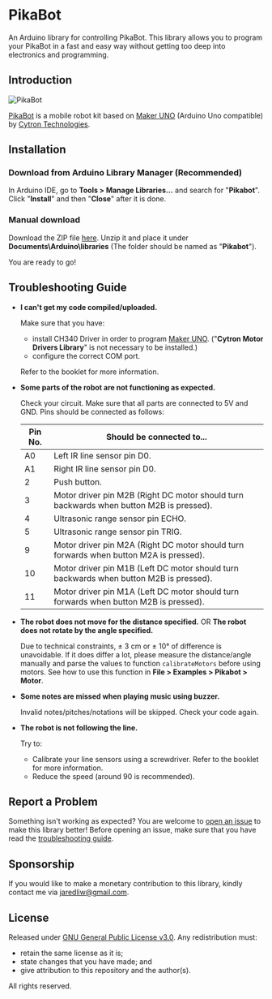# PikaBot
An Arduino library for controlling PikaBot. This library allows you to program your PikaBot in a fast and easy way without getting too deep into electronics and programming.

## Introduction

![PikaBot](https://www.cytron.io/image/catalog/products/KIT-PIKABOT/KIT-PIKABOT%20(36).jpg)

[PikaBot](https://my.cytron.io/p-pikabot-maker-uno-smart-car-kit) is a mobile robot kit based on [Maker UNO](https://my.cytron.io/p-maker-uno) (Arduino Uno compatible) by [Cytron Technologies](https://my.cytron.io/).

## Installation

### Download from  Arduino Library Manager  (Recommended)

In Arduino IDE, go to **Tools > Manage Libraries...** and search for "**Pikabot**". Click "**Install**" and then "**Close**" after it is done.

### Manual download

Download the ZIP file [here](https://github.com/jaredliw/PikaBot/archive/refs/heads/master.zip). Unzip it and place it under **Documents\Arduino\libraries** (The folder should be named as "**Pikabot**").

You are ready to go!

## Troubleshooting Guide

- **I can't get my code compiled/uploaded.**

  Make sure that you have:

  - install CH340 Driver in order to program [Maker UNO](https://my.cytron.io/p-maker-uno). ("**Cytron Motor Drivers Library**" is not necessary to be installed.)
  - configure the correct COM port.

  Refer to the booklet for more information.

- **Some parts of the robot are not functioning as expected.**

  Check your circuit. Make sure that all parts are connected to 5V and GND. Pins should be connected as follows:

  | Pin No. | Should be connected to...                                    |
  | ------- | ------------------------------------------------------------ |
  | A0      | Left IR line sensor pin D0.                                  |
  | A1      | Right IR line sensor pin D0.                                 |
  | 2       | Push button.                                                 |
  | 3       | Motor driver pin M2B (Right DC motor should turn backwards when button M2B is pressed). |
  | 4       | Ultrasonic range sensor pin ECHO.                            |
  | 5       | Ultrasonic range sensor pin TRIG.                            |
  | 9       | Motor driver pin M2A (Right DC motor should turn forwards when button M2A is pressed). |
  | 10      | Motor driver pin M1B (Left DC motor should turn backwards when button M2B is pressed). |
  | 11      | Motor driver pin M1A (Left DC motor should turn forwards when button M2B is pressed). |

- **The robot does not move for the distance specified.** OR **The robot does not rotate by the angle specified.**

  Due to technical constraints, ± 3 cm or ± 10° of difference is unavoidable. If it does differ a lot, please measure the distance/angle manually and parse the values to function `calibrateMotors` before using motors. See how to use this function in **File > Examples > Pikabot > Motor**.

- **Some notes are missed when playing music using buzzer.**

  Invalid notes/pitches/notations will be skipped. Check your code again.

- **The robot is not following the line.**

  Try to:
  
  - Calibrate your line sensors using a screwdriver. Refer to the booklet for more information.
  - Reduce the speed (around 90 is recommended).

## Report a Problem

Something isn't working as expected? You are welcome to [open an issue](https://github.com/jaredliw/PikaBot/issues) to make this library better! Before opening an issue, make sure that you have read the [troubleshooting guide](https://github.com/jaredliw/PikaBot#troubleshooting-guide).

## Sponsorship

If you would like to make a monetary contribution to this library, kindly contact me via jaredliw@gmail.com.

## License

Released under [GNU General Public License v3.0](https://github.com/jaredliw/PikaBot/blob/master/LICENSE). Any redistribution must:

- retain the same license as it is;
- state changes that you have made; and
- give attribution to this repository and the author(s).

All rights reserved.
